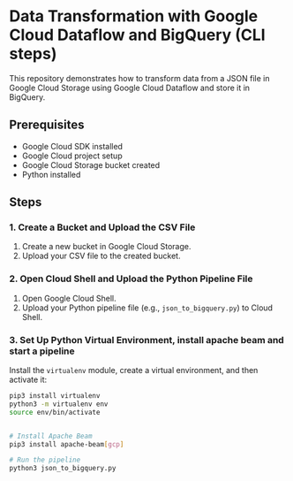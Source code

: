 # Data Transformation with Google Cloud Dataflow and BigQuery (CLI steps)

This repository demonstrates how to transform data from a JSON file in Google Cloud Storage using Google Cloud Dataflow and store it in BigQuery.

## Prerequisites

- Google Cloud SDK installed
- Google Cloud project setup
- Google Cloud Storage bucket created
- Python installed

## Steps

### 1. Create a Bucket and Upload the CSV File

1. Create a new bucket in Google Cloud Storage.
2. Upload your CSV file to the created bucket.



### 2. Open Cloud Shell and Upload the Python Pipeline File

1. Open Google Cloud Shell.
2. Upload your Python pipeline file (e.g., `json_to_bigquery.py`) to Cloud Shell.

### 3. Set Up Python Virtual Environment, install apache beam and start a pipeline

Install the `virtualenv` module, create a virtual environment, and then activate it:

```sh
pip3 install virtualenv
python3 -m virtualenv env
source env/bin/activate


# Install Apache Beam
pip3 install apache-beam[gcp]

# Run the pipeline
python3 json_to_bigquery.py 







